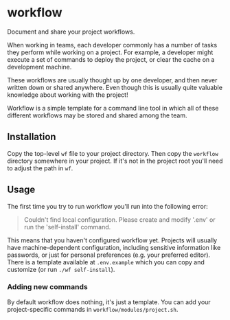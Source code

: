 
# workflow

Document and share your project workflows.

When working in teams, each developer commonly has a number of tasks they
perform while working on a project. For example, a developer might execute
a set of commands to deploy the project, or clear the cache on a development
machine.

These workflows are usually thought up by one developer, and then never
written down or shared anywhere. Even though this is usually quite valuable
knowledge about working with the project!

Workflow is a simple template for a command line tool in which all of these
different workflows may be stored and shared among the team.


## Installation

Copy the top-level `wf` file to your project directory. Then copy the
`workflow` directory somewhere in your project. If it's not in the project
root you'll need to adjust the path in `wf`.


## Usage

The first time you try to run workflow you'll run into the following error:

> Couldn't find local configuration. Please create and modify
> '.env' or run the 'self-install' command.

This means that you haven't configured workflow yet. Projects will usually
have machine-dependent configuration, including sensitive information like
passwords, or just for personal preferences (e.g. your preferred editor).
There is a template available at `.env.example` which you
can copy and customize (or run `./wf self-install`).

### Adding new commands

By default workflow does nothing, it's just a template. You can add your
project-specific commands in `workflow/modules/project.sh`.
